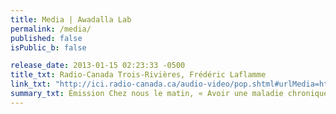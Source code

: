 ```yaml
---
title: Media | Awadalla Lab
permalink: /media/
published: false
isPublic_b: false

release_date: 2013-01-15 02:23:33 -0500
title_txt: Radio-Canada Trois-Rivières, Frédéric Laflamme
link_txt: "http://ici.radio-canada.ca/audio-video/pop.shtml#urlMedia=http://www.radio-canada.ca/Medianet/2013/CBF_TR/Cheznouslematin201301150844.asx"
summary_txt: Émission Chez nous le matin, « Avoir une maladie chronique sans le savoir »
---
```

